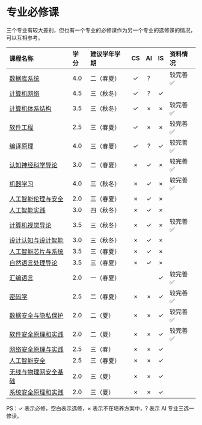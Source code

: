 # 专业必修课

三个专业有较大差别，但也有一个专业的必修课作为另一个专业的选修课的情况，可以互相参考。

<style>
.md-typeset table:not([class]) th {
    min-width: 1em;
}
</style>

<div style="text-align: center" markdown="1">

|课程名称|学分|建议学年学期|CS|AI|IS|资料情况|
|:--|:--|:--|:--:|:--:|:--:|:--|
|[数据库系统](database/)|4.0|二（春夏）|✓|?||较完善✅|
|[计算机网络](computer_networks/)|4.5|三（秋冬）|✓|?|✓||
|[计算机体系结构](computer_architecture/)|3.5|三（秋冬）|✓|×|×|较完善✅|
|[软件工程](software_engineering/)|2.5|三（春夏）|✓|×|×|较完善✅|
|[编译原理](compilers_principles/)|4.0|三（春夏）|✓|?|✓|较完善✅|
|[认知神经科学导论](cognitive_neuroscience/)|3.0|二（春夏）|×|✓|×|较完善✅|
|[机器学习](machine_learning/)|4.0|三（秋冬）|×|✓|×|较完善✅|
|[人工智能伦理与安全](ai_ethics_security/)|2.0|三（春夏）|×|✓|×||
|[人工智能实践](ai_practice/)|3.0|四（秋冬）|×|✓|×||
|[计算机视觉导论](computer_vision/)|3.5|三（秋冬）|×|✓|×|较完善✅|
|[设计认知与设计智能](design_cognition/)|3.0|三（秋冬）|×|✓|×||
|[人工智能芯片与系统](ai_chips_systems/)|3.5|三（春夏）|×|✓|×||
|[自然语言处理导论](natural_language_processing/)|3.5|三（春夏）|×|✓|×||
|[汇编语言](assemble/)|2.0|一（春夏）|||✓|较完善✅|
|[密码学](cryptography/)|2.5|二（春夏）|×|×|✓|较完善✅|
|[数据安全与隐私保护](data_security/)|2.0|二（夏）|×|×|✓|较完善✅|
|[软件安全原理和实践](software_security/)|2.0|二（夏）|×|×|✓|较完善✅|
|[网络安全原理与实践](network_security/)|2.5|三（春）|×|×|✓||
|[人工智能安全](ai_security/)|2.5|三（春夏）|×|×|✓||
|[无线与物理网安全基础](wireless_iot_security/)|2.0|三（夏）|×|×|✓||
|[系统安全原理和实践](system_security/)|2.0|三（夏）|×|×|✓||

</div>

PS：✓ 表示必修，空白表示选修，× 表示不在培养方案中，? 表示 AI 专业三选一修读。